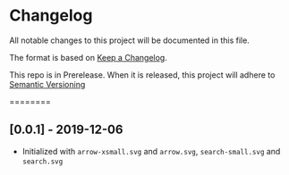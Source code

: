 # Changelog
All notable changes to this project will be documented in this file.

The format is based on [Keep a Changelog](https://keepachangelog.com/en/1.0.0/).

This repo is in Prerelease. When it is released, this project will adhere to [Semantic Versioning](https://semver.org/spec/v2.0.0.html)

========

## [0.0.1] - 2019-12-06
- Initialized with `arrow-xsmall.svg` and `arrow.svg`, `search-small.svg` and `search.svg`
